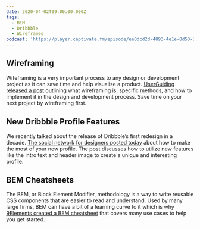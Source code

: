 ```yaml
---
date: 2020-04-02T09:00:00.000Z
tags:
  - BEM
  - Dribbble
  - Wireframes
podcast: 'https://player.captivate.fm/episode/ee0dcd2d-4893-4e1e-8d53-2fda8c309618'
---
```


## Wireframing

Wifeframing is a very important process to any design or development project as it can save time and help visualize a product. [UserGuiding released a post](https://userguiding.com/blog/wireframe-design/) outlining what wireframing is, specific methods, and how to implement it in the design and development process. Save time on your next project by wireframing first.

## New Dribbble Profile Features

We recently talked about the release of Dribbble’s first redesign in a decade. [The social network for designers posted today](https://dribbble.com/stories/2020/04/02/get-creative-with-new-profiles) about how to make the most of your new profile. The post discusses how to utilize new features like the intro text and header image to create a unique and interesting profile.

## BEM Cheatsheets

The BEM, or Block Element Modifier, methodology is a way to write reusable CSS components that are easier to read and understand. Used by many large firms, BEM can have a bit of a learning curve to it which is why [9Elements created a BEM cheatsheet](https://9elements.com/bem-cheat-sheet/) that covers many use cases to help you get started.
